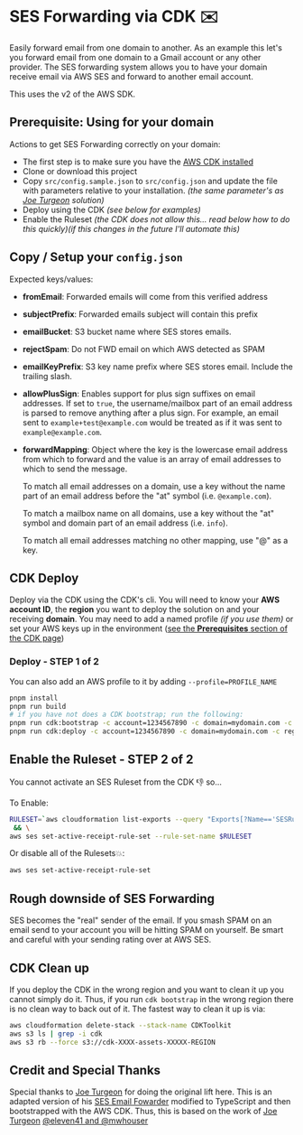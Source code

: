 # SES Forwarding via CDK ✉️

Easily forward email from one domain to another. As an example this let's you forward email from one domain to a Gmail account or any other provider. The SES forwarding system allows you to have your domain receive email via AWS SES and forward to another email account.

This uses the v2 of the AWS SDK.

## Prerequisite: Using for your domain

Actions to get SES Forwarding correctly on your domain:

- The first step is to make sure you have the [AWS CDK installed](https://docs.aws.amazon.com/cdk/v2/guide/getting_started.html)
- Clone or download this project
- Copy `src/config.sample.json` to `src/config.json` and update the file with parameters relative to your installation. _(the same parameter's as [Joe Turgeon](https://github.com/arithmetric) solution)_
- Deploy using the CDK _(see below for examples)_
- Enable the Ruleset _(the CDK does not allow this... read below how to do this quickly)(if this changes in the future I'll automate this)_

## Copy / Setup your `config.json`

Expected keys/values:

- **fromEmail**: Forwarded emails will come from this verified address
- **subjectPrefix**: Forwarded emails subject will contain this prefix
- **emailBucket**: S3 bucket name where SES stores emails.
- **rejectSpam**: Do not FWD email on which AWS detected as SPAM
- **emailKeyPrefix**: S3 key name prefix where SES stores email. Include the trailing slash.
- **allowPlusSign**: Enables support for plus sign suffixes on email addresses. If set to `true`, the username/mailbox part of an email address is parsed to remove anything after a plus sign. For example, an email sent to `example+test@example.com` would be treated as if it was sent to `example@example.com`.
- **forwardMapping**: Object where the key is the lowercase email address from which to forward and the value is an array of email addresses to which to send the message.

  To match all email addresses on a domain, use a key without the name part of an email address before the "at" symbol (i.e. `@example.com`).

  To match a mailbox name on all domains, use a key without the "at" symbol and domain part of an email address (i.e. `info`).

  To match all email addresses matching no other mapping, use "@" as a key.

## CDK Deploy

Deploy via the CDK using the CDK's cli. You will need to know your **AWS account ID**, the **region** you want to deploy the solution on and your receiving **domain**. You may need to add a named profile _(if you use them)_ or set your AWS keys up in the environment ([see the **Prerequisites** section of the CDK page](https://docs.aws.amazon.com/cdk/v2/guide/getting_started.html))

### Deploy - STEP 1 of 2

You can also add an AWS profile to it by adding `--profile=PROFILE_NAME`

```sh
pnpm install
pnpm run build
# if you have not does a CDK bootstrap; run the following:
pnpm run cdk:bootstrap -c account=1234567890 -c domain=mydomain.com -c region=us-west-2
pnpm run cdk:deploy -c account=1234567890 -c domain=mydomain.com -c region=us-west-2
```

## Enable the Ruleset - STEP 2 of 2

You cannot activate an SES Ruleset from the CDK 👎 so...

To Enable:

```sh
RULESET=`aws cloudformation list-exports --query "Exports[?Name=='SESRuleSetName'].Value" --no-paginate --output text` \
 && \
aws ses set-active-receipt-rule-set --rule-set-name $RULESET
```

Or disable all of the Rulesets💥:

```sh
aws ses set-active-receipt-rule-set
```

## Rough downside of SES Forwarding

SES becomes the "real" sender of the email. If you smash SPAM on an email send to your account you will be hitting SPAM on yourself. Be smart and careful with your sending rating over at AWS SES.

## CDK Clean up

If you deploy the CDK in the wrong region and you want to clean it up you cannot simply do it. Thus, if you run `cdk bootstrap` in the wrong region there is no clean way to back out of it. The fastest way to clean it up is via:

```sh
aws cloudformation delete-stack --stack-name CDKToolkit
aws s3 ls | grep -i cdk
aws s3 rb --force s3://cdk-XXXX-assets-XXXXX-REGION
```

## Credit and Special Thanks

Special thanks to [Joe Turgeon](https://github.com/arithmetric) for doing the original lift here. This is an adapted version of his [SES Email Fowarder](https://github.com/arithmetric/aws-lambda-ses-forwarder) modified to TypeScript and then bootstrapped with the AWS CDK. Thus, this is based on the work of [Joe Turgeon](https://github.com/arithmetric/aws-lambda-ses-forwarder) [@eleven41 and @mwhouser](https://github.com/eleven41/aws-lambda-send-ses-email)
